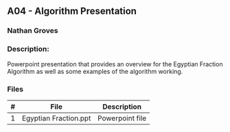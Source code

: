 
## A04 - Algorithm Presentation
### Nathan Groves
### Description:

Powerpoint presentation that provides an overview for the Egyptian Fraction Algorithm as well as some examples of the algorithm working.

### Files

|   #   | File     | Description                      |
| :---: | -------- | -------------------------------- |
|   1   | Egyptian Fraction.ppt | Powerpoint file |
